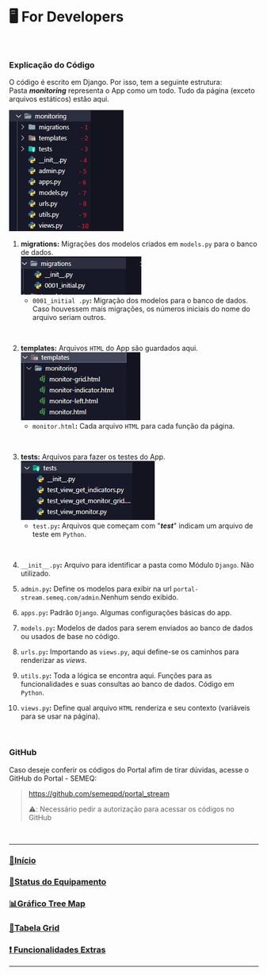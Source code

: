 🖥️ For Developers
===

<br>

### Explicação do Código

O código é escrito em Django. Por isso, tem a seguinte estrutura:<br>
Pasta *__monitoring__* representa o App como um todo. Tudo da página (exceto arquivos estáticos) estão aqui.

![](/imgs/cod-pasta.jpg "Text to show on mouseover")

1. __migrations:__ Migrações dos modelos criados em ```models.py``` para o banco de dados. <br>
    ![](/imgs/migrations.jpg "Text to show on mouseover")<br>
    - ```0001_initial .py```**:** Migração dos modelos para o banco de dados. Caso houvessem mais migrações, os números iniciais do nome do arquivo seriam outros.

<br>

2. __templates:__ Arquivos ```HTML``` do App são guardados aqui.<br>
![](/imgs/templates.jpg "Text to show on mouseover")<br>
    - ```monitor.html```**:** Cada arquivo ```HTML``` para cada função da página.

<br>

3. __tests:__ Arquivos para fazer os testes do App.<br>
![](/imgs/tests.jpg "Text to show on mouseover")<br>
    - ```test.py```**:** Arquivos que começam com "*__test__*" indicam um arquivo de teste em ```Python```.

<br>

4. ```__init__.py```**:** Arquivo para identificar a pasta como Módulo ```Django```. Não utilizado.

5. ```admin.py```**:** Define os modelos para exibir na url ```portal-stream.semeq.com/admin```.Nenhum sendo exibido.

6. ```apps.py```**:** Padrão ```Django```. Algumas configurações básicas do app. 

7. ```models.py```**:** Modelos de dados para serem enviados ao banco de dados ou usados de base no código.

8. ```urls.py```**:** Importando as ```views.py```, aqui define-se os caminhos para renderizar as *views*.

9. ```utils.py```**:** Toda a lógica se encontra aqui. Funções para as funcionalidades e suas consultas ao banco de dados. Código em ```Python```.

10. ```views.py```**:** Define qual arquivo ```HTML``` renderiza e seu contexto (variáveis para se usar na página).

<br>

### GitHub

Caso deseje conferir os códigos do Portal afim de tirar dúvidas, acesse o GitHub do Portal - SEMEQ:

> https://github.com/semeqpd/portal_stream
>
> ⚠️: Necessário pedir a autorização para acessar os códigos no GitHub

<br>

---

### [👋Início](README.md)

### [🔨Status do Equipamento](status_equipamento.md)

### [📊Gráfico Tree Map](grafico_treemap.md)

### [📅Tabela Grid](tabela_grid.md)

### [❗ Funcionalidades Extras](func_extras.md)

---
